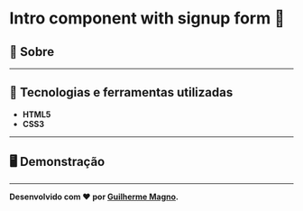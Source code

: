# Intro component with signup form 📝

## 📖 Sobre   

---

## 🚀 Tecnologias e ferramentas utilizadas
- **HTML5**
- **CSS3**

---

## 🖥️ Demonstração

---

**Desenvolvido com ❤️ por [Guilherme Magno](https://github.com/devmagno/).**